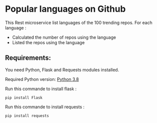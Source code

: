 # Popular languages on Github

This Rest microservice list languages of the 100 trending repos. For each language :
* Calculated the number of repos using the language
* Listed the repos using the language

## Requirements:
You need Python, Flask and Requests modules installed.

Required Python version: [Python 3.8](https://www.python.org/downloads/release/python-380/)

Run this commande to install flask :

`pip install Flask`

Run this commande to install requests :

`pip install requests`
